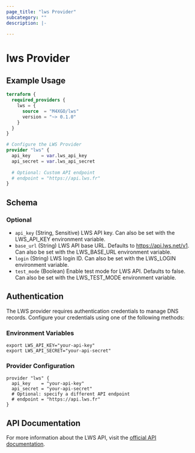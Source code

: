 ```yaml
---
page_title: "lws Provider"
subcategory: ""
description: |-
  
---
```


# lws Provider



## Example Usage

```terraform
terraform {
  required_providers {
    lws = {
      source  = "M4XGO/lws"
      version = "~> 0.1.0"
    }
  }
}

# Configure the LWS Provider
provider "lws" {
  api_key    = var.lws_api_key
  api_secret = var.lws_api_secret
  
  # Optional: Custom API endpoint
  # endpoint = "https://api.lws.fr"
}
```

<!-- schema generated by tfplugindocs -->
## Schema

### Optional

- `api_key` (String, Sensitive) LWS API key. Can also be set with the LWS_API_KEY environment variable.
- `base_url` (String) LWS API base URL. Defaults to https://api.lws.net/v1. Can also be set with the LWS_BASE_URL environment variable.
- `login` (String) LWS login ID. Can also be set with the LWS_LOGIN environment variable.
- `test_mode` (Boolean) Enable test mode for LWS API. Defaults to false. Can also be set with the LWS_TEST_MODE environment variable.

## Authentication

The LWS provider requires authentication credentials to manage DNS records. Configure your credentials using one of the following methods:

### Environment Variables

```shell
export LWS_API_KEY="your-api-key"
export LWS_API_SECRET="your-api-secret"
```

### Provider Configuration

```hcl
provider "lws" {
  api_key    = "your-api-key"
  api_secret = "your-api-secret"
  # Optional: specify a different API endpoint
  # endpoint = "https://api.lws.fr"
}
```

## API Documentation

For more information about the LWS API, visit the [official API documentation](https://aide.lws.fr/a/268-api-dns). 